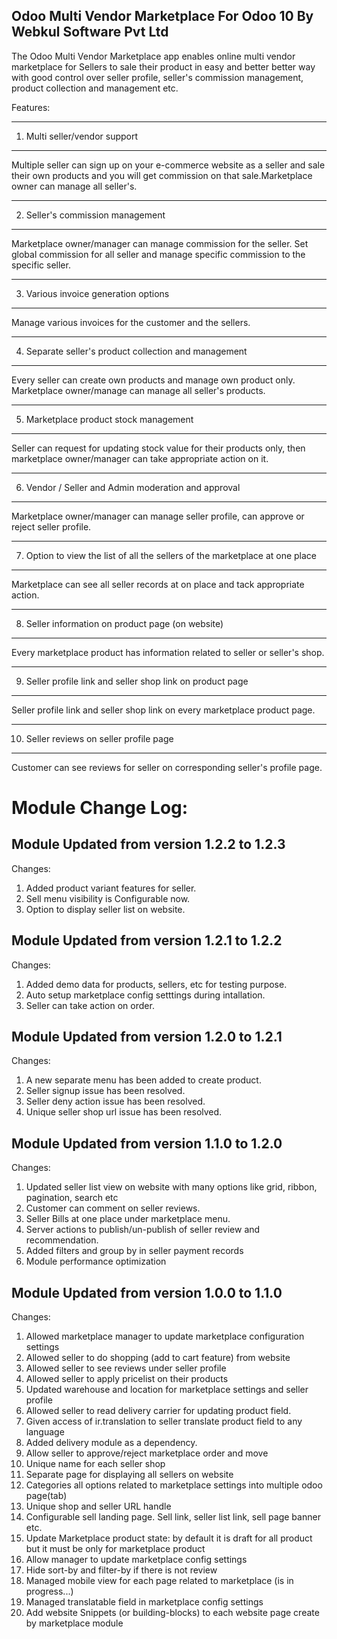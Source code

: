 Odoo Multi Vendor Marketplace For Odoo 10 By Webkul Software Pvt Ltd
--------------------------------------------------------------------

The Odoo Multi Vendor Marketplace <a href="https://apps.openerp.com/apps/modules/10.0/odoo_marketplace/"></a> app enables online multi vendor marketplace for Sellers to sale their product in easy and better better way with good control over seller profile, seller's commission management, product collection and management etc.

Features:

-------------------------------------------------------------------------------
1. Multi seller/vendor support
-------------------------------------------------------------------------------

Multiple seller can sign up on your e-commerce website as a seller and sale
their own products and you will get commission on that sale.Marketplace owner
can manage all seller's.



-------------------------------------------------------------------------------
2. Seller's commission management
-------------------------------------------------------------------------------

Marketplace owner/manager can manage commission for the seller. Set global
commission for all seller and manage specific commission to the specific seller.


-------------------------------------------------------------------------------
3. Various invoice generation options
-------------------------------------------------------------------------------

Manage various invoices for the customer and the sellers.


-------------------------------------------------------------------------------
4. Separate seller's product collection and management
-------------------------------------------------------------------------------

Every seller can create own products and manage own product only.
Marketplace owner/manage can manage all seller's products.


-------------------------------------------------------------------------------
5. Marketplace product stock management
-------------------------------------------------------------------------------

Seller can request for updating stock value for their products only, then
marketplace owner/manager can take appropriate action on it.


-------------------------------------------------------------------------------
6. Vendor / Seller and Admin moderation and approval
-------------------------------------------------------------------------------

Marketplace owner/manager can manage seller profile, can approve or reject
seller profile.


-------------------------------------------------------------------------------
7. Option to view the list of all the sellers of the marketplace at one place
-------------------------------------------------------------------------------

Marketplace can see all seller records at on place and tack appropriate action.


-------------------------------------------------------------------------------
8. Seller information on product page (on website)
-------------------------------------------------------------------------------

Every marketplace product has information related to seller or seller's shop.


-------------------------------------------------------------------------------
9. Seller profile link and seller shop link on product page
-------------------------------------------------------------------------------

Seller profile link and seller shop link on every marketplace product page.

-------------------------------------------------------------------------------
10. Seller reviews on seller profile page
-------------------------------------------------------------------------------

Customer can see reviews for seller on corresponding seller's profile page.


Module Change Log:
==================

Module Updated from version 1.2.2 to 1.2.3
-------------------------------------------
Changes:
01. Added product variant features for seller.
02. Sell menu visibility is Configurable now.
03. Option to display seller list on website.

Module Updated from version 1.2.1 to 1.2.2
-------------------------------------------
Changes:
01. Added demo data for products, sellers, etc for testing purpose.
02. Auto setup marketplace config setttings during intallation.
03. Seller can take action on order.

Module Updated from version 1.2.0 to 1.2.1
-------------------------------------------
Changes:
01. A new separate menu has been added to create product.
02. Seller signup issue has been resolved.
03. Seller deny action issue has been resolved.
04. Unique seller shop url issue has been resolved.

Module Updated from version 1.1.0 to 1.2.0
-------------------------------------------
Changes:
01. Updated seller list view on website with many options like grid, ribbon, pagination, search etc
02. Customer can comment on seller reviews.
03. Seller Bills at one place under marketplace menu.
04. Server actions to publish/un-publish of seller review and recommendation.
05. Added filters and group by in seller payment records
06. Module performance optimization

Module Updated from version 1.0.0 to 1.1.0
-------------------------------------------
Changes:
01. Allowed marketplace manager to update marketplace configuration settings
02. Allowed seller to do shopping (add to cart feature) from website
03. Allowed seller to see reviews under seller profile
04. Allowed seller to apply pricelist on their products
05. Updated warehouse and location for marketplace settings and seller profile
06. Allowed seller to read delivery carrier for updating product field.
07. Given access of ir.translation to seller translate product field to any language
08. Added delivery module as a dependency.
09. Allow seller to approve/reject marketplace order and move
10. Unique name for each seller shop
11. Separate page for displaying all sellers on website
12. Categories all options related to marketplace settings into multiple odoo page(tab)
13. Unique shop and seller URL handle
14. Configurable sell landing page. Sell link, seller list link, sell page banner etc.
15. Update Marketplace product state: by default it is draft for all product but it must be only for marketplace product
16. Allow manager to update marketplace config settings
17. Hide sort-by and filter-by if there is not review
18. Managed mobile view for each page related to marketplace (is in progress...)
19. Managed translatable field in marketplace config settings
20. Add website Snippets (or building-blocks) to each website page create by marketplace module
